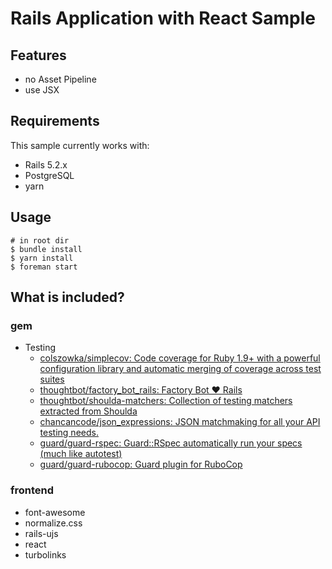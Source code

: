 # Rails Application with React Sample
## Features

- no Asset Pipeline
- use JSX

## Requirements
This sample currently works with:

- Rails 5.2.x
- PostgreSQL
- yarn

## Usage

```
# in root dir
$ bundle install
$ yarn install
$ foreman start
```

## What is included?
### gem
- Testing
  - [colszowka/simplecov: Code coverage for Ruby 1.9+ with a powerful configuration library and automatic merging of coverage across test suites](https://github.com/colszowka/simplecov)
  - [thoughtbot/factory_bot_rails: Factory Bot ♥ Rails](https://github.com/thoughtbot/factory_bot_rails)
  - [thoughtbot/shoulda-matchers: Collection of testing matchers extracted from Shoulda](https://github.com/thoughtbot/shoulda-matchers)
  - [chancancode/json_expressions: JSON matchmaking for all your API testing needs.](https://github.com/chancancode/json_expressions)
  - [guard/guard-rspec: Guard::RSpec automatically run your specs (much like autotest)](https://github.com/guard/guard-rspec)
  - [guard/guard-rubocop: Guard plugin for RuboCop](https://github.com/guard/guard-rubocop)


### frontend
- font-awesome
- normalize.css
- rails-ujs
- react
- turbolinks
